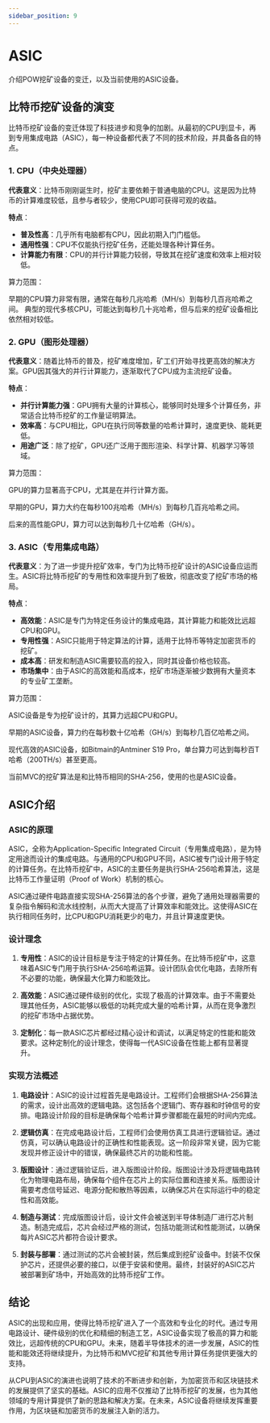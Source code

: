 ```yaml
---
sidebar_position: 9
---
```


# ASIC

介绍POW挖矿设备的变迁，以及当前使用的ASIC设备。

## 比特币挖矿设备的演变

比特币挖矿设备的变迁体现了科技进步和竞争的加剧。从最初的CPU到显卡，再到专用集成电路（ASIC），每一种设备都代表了不同的技术阶段，并具备各自的特点。

### 1. CPU（中央处理器）

**代表意义**：比特币刚刚诞生时，挖矿主要依赖于普通电脑的CPU。这是因为比特币的计算难度较低，且参与者较少，使用CPU即可获得可观的收益。

**特点**：
- **普及性高**：几乎所有电脑都有CPU，因此初期入门门槛低。
- **通用性强**：CPU不仅能执行挖矿任务，还能处理各种计算任务。
- **计算能力有限**：CPU的并行计算能力较弱，导致其在挖矿速度和效率上相对较低。

算力范围：

早期的CPU算力非常有限，通常在每秒几兆哈希（MH/s）到每秒几百兆哈希之间。
典型的现代多核CPU，可能达到每秒几十兆哈希，但与后来的挖矿设备相比依然相对较低。

### 2. GPU（图形处理器）

**代表意义**：随着比特币的普及，挖矿难度增加，矿工们开始寻找更高效的解决方案。GPU因其强大的并行计算能力，逐渐取代了CPU成为主流挖矿设备。

**特点**：
- **并行计算能力强**：GPU拥有大量的计算核心，能够同时处理多个计算任务，非常适合比特币挖矿的工作量证明算法。
- **效率高**：与CPU相比，GPU在执行同等数量的哈希计算时，速度更快、能耗更低。
- **用途广泛**：除了挖矿，GPU还广泛用于图形渲染、科学计算、机器学习等领域。

算力范围：

GPU的算力显著高于CPU，尤其是在并行计算方面。

早期的GPU，算力大约在每秒100兆哈希（MH/s）到每秒几百兆哈希之间。

后来的高性能GPU，算力可以达到每秒几十亿哈希（GH/s）。

### 3. ASIC（专用集成电路）

**代表意义**：为了进一步提升挖矿效率，专门为比特币挖矿设计的ASIC设备应运而生。ASIC将比特币挖矿的专用性和效率提升到了极致，彻底改变了挖矿市场的格局。

**特点**：
- **高效能**：ASIC是专门为特定任务设计的集成电路，其计算能力和能效比远超CPU和GPU。
- **专用性强**：ASIC只能用于特定算法的计算，适用于比特币等特定加密货币的挖矿。
- **成本高**：研发和制造ASIC需要较高的投入，同时其设备价格也较高。
- **市场集中**：由于ASIC的高效能和高成本，挖矿市场逐渐被少数拥有大量资本的专业矿工垄断。

算力范围：

ASIC设备是专为挖矿设计的，其算力远超CPU和GPU。

早期的ASIC设备，算力约在每秒数十亿哈希（GH/s）到每秒几百亿哈希之间。

现代高效的ASIC设备，如Bitmain的Antminer S19 Pro，单台算力可达到每秒百T哈希（200TH/s）甚至更高。


当前MVC的挖矿算法是和比特币相同的SHA-256，使用的也是ASIC设备。

## ASIC介绍

### ASIC的原理

ASIC，全称为Application-Specific Integrated Circuit（专用集成电路），是为特定用途而设计的集成电路。与通用的CPU和GPU不同，ASIC被专门设计用于特定的计算任务。在比特币挖矿中，ASIC的主要任务是执行SHA-256哈希算法，这是比特币工作量证明（Proof of Work）机制的核心。

ASIC通过硬件电路直接实现SHA-256算法的各个步骤，避免了通用处理器需要的复杂指令解码和流水线控制，从而大大提高了计算效率和能效比。这使得ASIC在执行相同任务时，比CPU和GPU消耗更少的电力，并且计算速度更快。

### 设计理念

1. **专用性**：ASIC的设计目标是专注于特定的计算任务。在比特币挖矿中，这意味着ASIC专门用于执行SHA-256哈希运算。设计团队会优化电路，去除所有不必要的功能，确保最大化算力和能效比。

2. **高效能**：ASIC通过硬件级别的优化，实现了极高的计算效率。由于不需要处理其他任务，ASIC能够以极低的功耗完成大量的哈希计算，从而在竞争激烈的挖矿市场中占据优势。

3. **定制化**：每一款ASIC芯片都经过精心设计和调试，以满足特定的性能和能效要求。这种定制化的设计理念，使得每一代ASIC设备在性能上都有显著提升。

### 实现方法概述

1. **电路设计**：ASIC的设计过程首先是电路设计。工程师们会根据SHA-256算法的需求，设计出高效的逻辑电路。这包括各个逻辑门、寄存器和时钟信号的安排。电路设计阶段的目标是确保每个哈希计算步骤都能在最短的时间内完成。

2. **逻辑仿真**：在完成电路设计后，工程师们会使用仿真工具进行逻辑验证。通过仿真，可以确认电路设计的正确性和性能表现。这一阶段非常关键，因为它能发现并修正设计中的错误，确保最终芯片的功能和性能。

3. **版图设计**：通过逻辑验证后，进入版图设计阶段。版图设计涉及将逻辑电路转化为物理电路布局，确保每个组件在芯片上的实际位置和连接关系。版图设计需要考虑信号延迟、电源分配和散热等因素，以确保芯片在实际运行中的稳定性和高效能。

4. **制造与测试**：完成版图设计后，设计文件会被送到半导体制造厂进行芯片制造。制造完成后，芯片会经过严格的测试，包括功能测试和性能测试，以确保每片ASIC芯片都符合设计要求。

5. **封装与部署**：通过测试的芯片会被封装，然后集成到挖矿设备中。封装不仅保护芯片，还提供必要的接口，以便于安装和使用。最终，封装好的ASIC芯片被部署到矿场中，开始高效的比特币挖矿工作。

## 结论

ASIC的出现和应用，使得比特币挖矿进入了一个高效和专业化的时代。通过专用电路设计、硬件级别的优化和精细的制造工艺，ASIC设备实现了极高的算力和能效比，远超传统的CPU和GPU。未来，随着半导体技术的进一步发展，ASIC的性能和能效还将继续提升，为比特币和MVC挖矿和其他专用计算任务提供更强大的支持。

从CPU到ASIC的演进也说明了技术的不断进步和创新，为加密货币和区块链技术的发展提供了坚实的基础。ASIC的应用不仅推动了比特币挖矿的发展，也为其他领域的专用计算提供了新的思路和解决方案。在未来，ASIC设备将继续发挥重要作用，为区块链和加密货币的发展注入新的活力。
